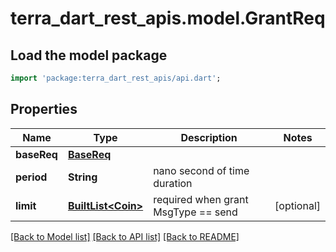 # terra_dart_rest_apis.model.GrantReq

## Load the model package
```dart
import 'package:terra_dart_rest_apis/api.dart';
```

## Properties
Name | Type | Description | Notes
------------ | ------------- | ------------- | -------------
**baseReq** | [**BaseReq**](BaseReq.md) |  | 
**period** | **String** | nano second of time duration | 
**limit** | [**BuiltList&lt;Coin&gt;**](Coin.md) | required when grant MsgType == send | [optional] 

[[Back to Model list]](../README.md#documentation-for-models) [[Back to API list]](../README.md#documentation-for-api-endpoints) [[Back to README]](../README.md)


